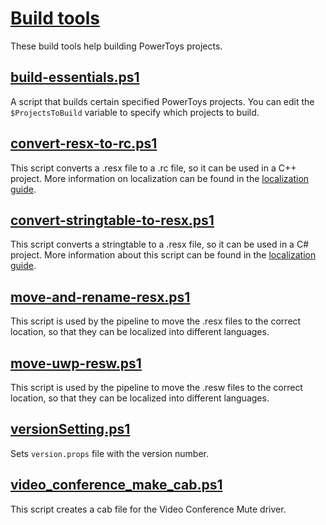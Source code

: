 # [Build tools](/tools/build/)

These build tools help building PowerToys projects.

## [build-essentials.ps1](/tools/build/build-essentials.ps1)

A script that builds certain specified PowerToys projects. You can edit the `$ProjectsToBuild` variable to specify which projects to build.

## [convert-resx-to-rc.ps1](/tools/build/convert-resx-to-rc.ps1)

This script converts a .resx file to a .rc file, so it can be used in a C++ project. More information on localization can be found in the [localization guide](/doc/devdocs/localization.md).

## [convert-stringtable-to-resx.ps1](/tools/build/convert-stringtable-to-resx.ps1)

This script converts a stringtable to a .resx file, so it can be used in a C# project. More information about this script can be found in the [localization guide](/doc/devdocs/localization.md).

## [move-and-rename-resx.ps1](/tools/build/move-and-rename-resx.ps1)

This script is used by the pipeline to move the .resx files to the correct location, so that they can be localized into different languages.

## [move-uwp-resw.ps1](/tools/build/move-uwp-resw.ps1)

This script is used by the pipeline to move the .resw files to the correct location, so that they can be localized into different languages.

## [versionSetting.ps1](/tools/build/versionSetting.ps1)

Sets `version.props` file with the version number.

## [video_conference_make_cab.ps1](/tools/build/video_conference_make_cab.ps1)

This script creates a cab file for the Video Conference Mute driver.
